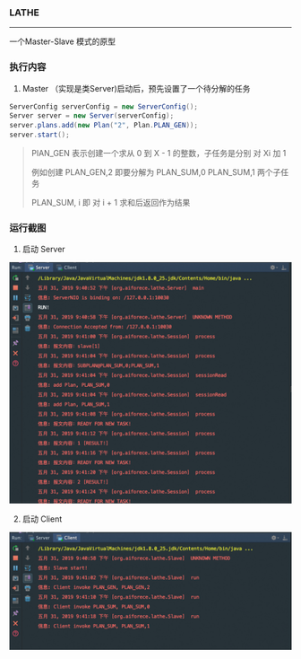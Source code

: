 ### LATHE
*** 
一个Master-Slave 模式的原型


### 执行内容

1. Master （实现是类Server)启动后，预先设置了一个待分解的任务
```java
ServerConfig serverConfig = new ServerConfig();
Server server = new Server(serverConfig);
server.plans.add(new Plan("2", Plan.PLAN_GEN));
server.start();
```
> PlAN_GEN 表示创建一个求从 0 到 X - 1 的整数，子任务是分别 对 Xi 加 1
> 
> 例如创建 PLAN_GEN,2 即要分解为 PLAN_SUM,0  PLAN_SUM,1 两个子任务
> 
> PLAN_SUM, i 即 对 i + 1 求和后返回作为结果
 

### 运行截图
1. 启动 Server

![server](./screen-log-server.jpg)


2. 启动 Client

![client](./screen-log-client.jpg)

